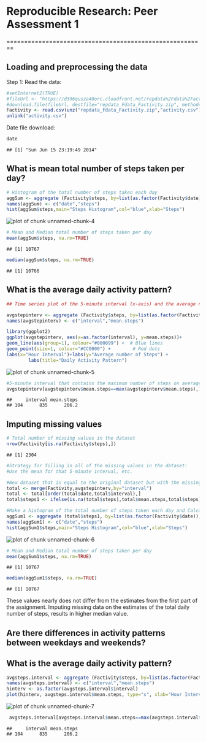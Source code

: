 # Reproducible Research: Peer Assessment 1
========================================================



## Loading and preprocessing the data
Step 1: Read the data: 


```r
#setInternet2(TRUE)
#fileUrl <- "https://d396qusza40orc.cloudfront.net/repdata%2Fdata%2Factivity.zip"
#download.file(fileUrl, destfile="repdata_Fdata_Factivity.zip", method="auto")
Factivity <- read.csv(unz("repdata_Fdata_Factivity.zip","activity.csv"))
unlink("activity.csv")
```

Date file download: 

```r
date
```

```
## [1] "Sun Jun 15 23:19:49 2014"
```

## What is mean total number of steps taken per day?


```r
# Histogram of the total number of steps taken each day
aggSum <- aggregate (Factivity$steps, by=list(as.factor(Factivity$date)),FUN=sum,rm.na=TRUE)
names(aggSum) <- c("date","steps")
hist(aggSum$steps,main="Steps Histogram",col="blue",xlab="Steps")
```

![plot of chunk unnamed-chunk-4](figure/unnamed-chunk-4.png) 

```r
# Mean and Median total number of steps taken per day
mean(aggSum$steps, na.rm=TRUE)
```

```
## [1] 10767
```

```r
median(aggSum$steps, na.rm=TRUE)
```

```
## [1] 10766
```

## What is the average daily activity pattern?


```r
## Time series plot of the 5-minute interval (x-axis) and the average number of steps taken, averaged across all days (y-axis)

avgstepinterv <- aggregate (Factivity$steps, by=list(as.factor(Factivity$interval)),FUN=mean, na.rm=TRUE)
names(avgstepinterv) <- c("interval","mean.steps")

library(ggplot2)
ggplot(avgstepinterv, aes(x=as.factor(interval), y=mean.steps))+
geom_line(aes(group=1), colour="#000099") +  # Blue lines
geom_point(size=1, colour="#CC0000") +        # Red dots
labs(x="Hour Interval")+labs(y="Average number of Steps") +
        labs(title="Daily Activity Pattern")
```

![plot of chunk unnamed-chunk-5](figure/unnamed-chunk-5.png) 

```r
#5-minute interval that contains the maximum number of steps on average across all the days in the dataset,     
avgstepinterv[avgstepinterv$mean.steps==max(avgstepinterv$mean.steps),]
```

```
##     interval mean.steps
## 104      835      206.2
```



## Imputing missing values


```r
# Total number of missing values in the dataset 
nrow(Factivity[is.na(Factivity$steps),])
```

```
## [1] 2304
```

```r
#Strategy for filling in all of the missing values in the dataset: 
#Use the mean for that 5-minute interval, etc.

#New dataset that is equal to the original dataset but with the missing data filled in.
total <- merge(Factivity,avgstepinterv,by="interval")
total <- total[order(total$date,total$interval),]
total$steps1 <- ifelse(is.na(total$steps),total$mean.steps,total$steps)

#Make a histogram of the total number of steps taken each day and Calculate and report the mean and median total number of steps taken per day. 
aggSum1 <- aggregate (total$steps1, by=list(as.factor(Factivity$date)),FUN=sum,rm.na=TRUE)
names(aggSum1) <- c("date","steps")
hist(aggSum1$steps,main="Steps Histogram",col="blue",xlab="Steps")
```

![plot of chunk unnamed-chunk-6](figure/unnamed-chunk-6.png) 

```r
# Mean and Median total number of steps taken per day
mean(aggSum1$steps, na.rm=TRUE)
```

```
## [1] 10767
```

```r
median(aggSum1$steps, na.rm=TRUE)
```

```
## [1] 10767
```

These values nearly does not differ from the estimates from the first part of the assignment. Imputing missing data on the estimates of the total daily number of steps, results in higher median value.


## Are there differences in activity patterns between weekdays and weekends?

## What is the average daily activity pattern?


```r
avgsteps.interval <- aggregate (Factivity$steps, by=list(as.factor(Factivity$interval)),FUN=mean, na.rm=TRUE)
names(avgsteps.interval) <- c("interval","mean.steps")
hinterv <- as.factor(avgsteps.interval$interval)
plot(hinterv, avgsteps.interval$mean.steps, type="s", xlab="Hour Interval", ylab="Average number of Steps",main="Average Daily Activity Pattern")
```

![plot of chunk unnamed-chunk-7](figure/unnamed-chunk-7.png) 

```r
 avgsteps.interval[avgsteps.interval$mean.steps==max(avgsteps.interval$mean.steps),]
```

```
##     interval mean.steps
## 104      835      206.2
```
